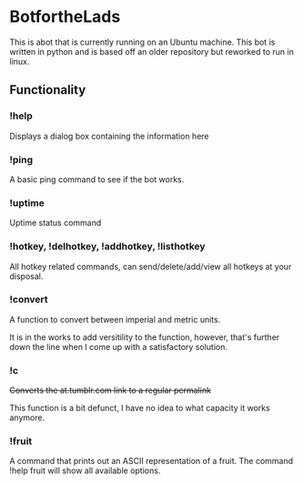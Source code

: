 # BotfortheLads

This is abot that is currently running on an Ubuntu machine. This bot is written in python and is based off an older repository but reworked to run in linux.

## Functionality

### !help
Displays a dialog box containing the information here

### !ping
A basic ping command to see if the bot works.

### !uptime
Uptime status command

### !hotkey, !delhotkey, !addhotkey, !listhotkey
All hotkey related commands, can send/delete/add/view all hotkeys at your disposal.

### !convert
A function to convert between imperial and metric units.

It is in the works to add versitility to the function, however, that's further down the line when I come up with a satisfactory solution.

### !c
~~Converts the at.tumblr.com link to a regular permalink~~

This function is a bit defunct, I have no idea to what capacity it works anymore.

### !fruit    
A command that prints out an ASCII representation of a fruit. The command !help fruit will show all available options.